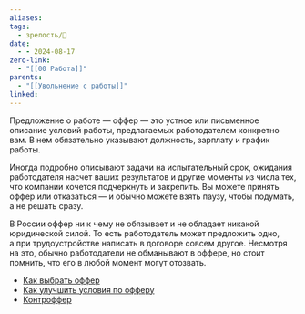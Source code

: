 ```yaml
---
aliases: 
tags:
  - зрелость/🌱
date:
  - - 2024-08-17
zero-link:
  - "[[00 Работа]]"
parents:
  - "[[Увольнение с работы]]"
linked: 
---
```

Предложение о работе — оффер — это устное или письменное описание условий работы, предлагаемых работодателем конкретно вам. В нем обязательно указывают должность, зарплату и график работы.

Иногда подробно описывают задачи на испытательный срок, ожидания работодателя насчет ваших результатов и другие моменты из числа тех, что компании хочется подчеркнуть и закрепить. Вы можете принять оффер или отказаться — и обычно можете взять паузу, чтобы подумать, а не решать сразу.

В России оффер ни к чему не обязывает и не обладает никакой юридической силой. То есть работодатель может предложить одно, а при трудоустройстве написать в договоре совсем другое. Несмотря на это, обычно работодатели не обманывают в оффере, но стоит помнить, что его в любой момент могут отозвать.

- [Как выбрать оффер](_inbox/Как%20выбрать%20оффер.md)
- [Как улучшить условия по офферу](_inbox/Как%20улучшить%20условия%20по%20офферу.md)
- [Контроффер](Контроффер.md)